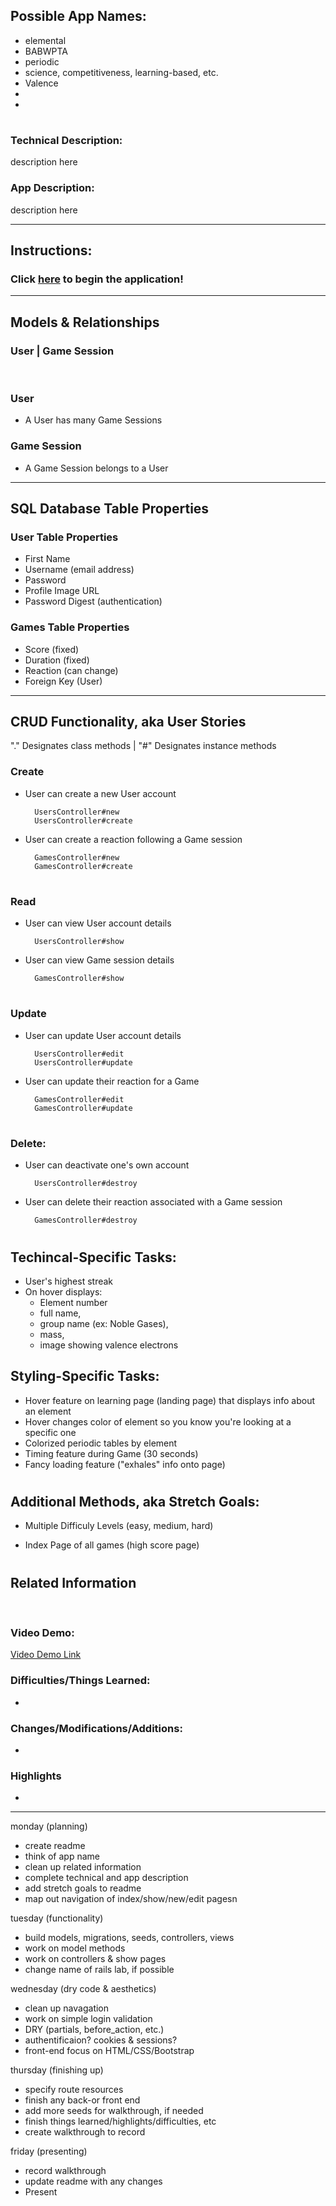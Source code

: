 
## Possible App Names:
- elemental
- BABWPTA
- periodic
- science, competitiveness, learning-based, etc.
- Valence
- 
- 
#
### Technical Description: 
description here

### App Description:
description here

-----
## Instructions:
### Click [here](http://localhost:3000/) to begin the application!
----

## Models & Relationships

### User | Game Session 

<br />

### User <br />
* A User has many Game Sessions <br />

### Game Session <br />
* A Game Session belongs to a User <br />
----

## SQL Database Table Properties
### User Table Properties
* First Name
* Username (email address)
* Password
* Profile Image URL
* Password Digest (authentication)

### Games Table Properties 
* Score (fixed)
* Duration (fixed)
* Reaction (can change)
* Foreign Key (User)

--------

## CRUD Functionality, aka User Stories
"." Designates class methods | "#" Designates instance methods

### Create
* User can create a new User account

        UsersController#new
        UsersController#create
* User can create a reaction following a Game session
        
        GamesController#new
        GamesController#create

#
### Read
* User can view User account details

        UsersController#show
* User can view Game session details

        GamesController#show
#
### Update
* User can update User account details

        UsersController#edit
        UsersController#update
* User can update their reaction for a Game

        GamesController#edit
        GamesController#update
#
### Delete:
* User can deactivate one's own account

        UsersController#destroy
* User can delete their reaction associated with a Game session

        GamesController#destroy

#
## Techincal-Specific Tasks:
* User's highest streak 
* On hover displays:
  * Element number
  * full name,
  * group name (ex: Noble Gases), 
  * mass,
  * image showing valence electrons

## Styling-Specific Tasks:
* Hover feature on learning page (landing page) that displays info about an element
* Hover changes color of element so you know you're looking at a specific one 
* Colorized periodic tables by element 
* Timing feature during Game (30 seconds)
* Fancy loading feature ("exhales" info onto page)
#
## Additional Methods, aka Stretch Goals:

* Multiple Difficuly Levels (easy, medium, hard)

* Index Page of all games (high score page)

#
## Related Information
<br/>

### Video Demo:
 [Video Demo Link](https://video.com/blahblahblah)

### Difficulties/Things Learned:
* 

### Changes/Modifications/Additions:
* 


### Highlights
* 

-----

monday (planning)
- create readme
- think of app name
- clean up related information
- complete technical and app description
- add stretch goals to readme
- map out navigation of index/show/new/edit pagesn

tuesday (functionality)
- build models, migrations, seeds, controllers, views
- work on model methods
- work on controllers & show pages
- change name of rails lab, if possible

wednesday (dry code & aesthetics)
- clean up navagation
- work on simple login validation
- DRY (partials, before_action, etc.)
- authentificaion? cookies & sessions?
- front-end focus on HTML/CSS/Bootstrap

thursday (finishing up)
- specify route resources
- finish any back-or front end
- add more seeds for walkthrough, if needed
- finish things learned/highlights/difficulties, etc
- create walkthrough to record

friday (presenting)
- record walkthrough
- update readme with any changes
- Present
